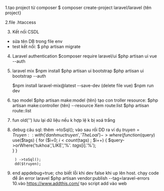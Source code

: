 1.tạo project từ composer
    $ composer create-project laravel/laravel {tên project} 

2.file .htaccess

<!-- 
    Options -MultiViews -Indexes

    RewriteEngine On

    # Handle Authorization Header

    RewriteCond %{HTTP:Authorization} .

    RewriteRule .* - [E=HTTP_AUTHORIZATION:%{HTTP:Authorization}]

    

    # Redirect Trailing Slashes If Not A Folder...

    RewriteCond %{REQUEST_FILENAME} !-d

    RewriteCond %{REQUEST_URI} (.+)/$

    RewriteRule ^ %1 [L,R=301]

    

    # Handle Front Controller...

    RewriteCond %{REQUEST_URI} !(\.css|\.js|\.png|\.jpg|\.gif|robots\.txt)$ [NC]

    RewriteCond %{REQUEST_FILENAME} !-d

    RewriteCond %{REQUEST_FILENAME} !-f

    RewriteRule ^ index.php [L]

    

    RewriteCond %{REQUEST_FILENAME} !-d

    RewriteCond %{REQUEST_FILENAME} !-f

    RewriteCond %{REQUEST_URI} !^/public/

    RewriteRule ^(css|js|images)/(.*)$ public/$1/$2 [L,NC]
 -->

3. Kết  nối CSDL
 - sửa tên DB trong file env
 - test kết nối: $ php artisan migrate
4. Laravel authentication
    $composer require laravel/ui
    $php artisan ui vue --auth
5. laravel mix
    $npm install
    $php artisan ui bootstrap
    $php artisan ui bootstrap --auth
    <!--  chạy ui bản 7 nên update mix-->
    $npm install laravel-mix@latest --save-dev 
    (delete file vue)
    $npm run dev
6.  
    tạo model
    $php artisan make:model {tên}
    tạo con troller resource:
    $php artisan make:controller {tên} --resource
    Xem route:list
    $php artisan route::list
7. fun old('') lưu lại dữ liệu nếu k hợp lệ k bị xoá trắng
8. debug câu sql:
 thêm ->toSql(); vào sau rồi DD ra
 ví dụ
$truyen = Truyen::with('danhmuctruyen','TheLoai')->where(
            function ($query) use($tags) {
                for ($i=0; $i < count($tags) ; $i++) { 
                    $query->orWhere('tukhoa','LIKE','%'. $tags[$i].'%');    
                }
            }

        ) ->toSql();
        dd($truyen);

9. end 
appdebug=true;  cho biết lỗi khi dev
false khi up lên host.
chạy code để ẩn error laravel
$php artisan vendor:publish --tag=laravel-errors
10.vào https://www.addthis.com/ tạo script add vào web